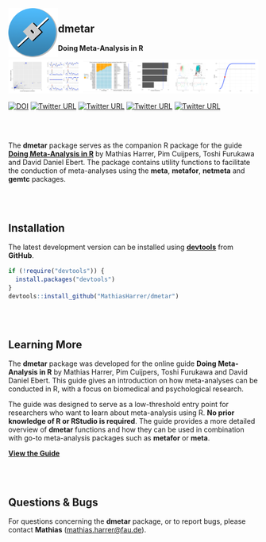 <img src="man/figures/logo.png" align="left" alt="" width="100" />

## dmetar

**Doing Meta-Analysis in R**

![](docs/front.png)

[![DOI](https://zenodo.org/badge/152492192.svg)](https://zenodo.org/badge/latestdoi/152492192)
[![Twitter URL](https://img.shields.io/twitter/url/https/twitter.com/MathiasHarrer.svg?style=social&label=Follow%20%40MathiasHarrer)](https://twitter.com/MathiasHarrer)
[![Twitter URL](https://img.shields.io/twitter/url/https/twitter.com/pimcuijpers.svg?style=social&label=Follow%20%40pimcuijpers)](https://twitter.com/pimcuijpers)
[![Twitter URL](https://img.shields.io/twitter/url/https/twitter.com/pimcuijpers.svg?style=social&label=Follow%20%40Toshi_FRKW)](https://twitter.com/Toshi_FRKW)
[![Twitter URL](https://img.shields.io/twitter/url/https/twitter.com/DDEbert.svg?style=social&label=Follow%20%40DDEbert)](https://twitter.com/DDEbert)

<br></br>

The **dmetar** package serves as the companion R package for the guide [**Doing Meta-Analysis in R**](https://bookdown.org/MathiasHarrer/Doing_Meta_Analysis_in_R/) by Mathias Harrer, Pim Cuijpers, Toshi Furukawa and David Daniel Ebert. The package contains utility functions to facilitate the conduction of meta-analyses using the **meta**, **metafor**, **netmeta** and **gemtc** packages.

<br></br>

## Installation

The latest development version can be installed using [**devtools**](https://devtools.r-lib.org/) from **GitHub**.

``` r
if (!require("devtools")) {
  install.packages("devtools")
}
devtools::install_github("MathiasHarrer/dmetar")
```

<br></br>

## Learning More 

The **dmetar** package was developed for the online guide **Doing Meta-Analysis in R** by Mathias Harrer, Pim Cuijpers, Toshi Furukawa and David Daniel Ebert. This guide gives an introduction on how meta-analyses can be conducted in R, with a focus on biomedical and psychological research. 

The guide was designed to serve as a low-threshold entry point for researchers who want to learn about meta-analysis using R. **No prior knowledge of R or RStudio is required**. The guide provides a more detailed overview of **dmetar** functions and how they can be used in combination with go-to meta-analysis packages such as **metafor** or **meta**.

[**View the Guide**](https://bookdown.org/MathiasHarrer/Doing_Meta_Analysis_in_R/)

<br></br>

## Questions & Bugs

For questions concerning the **dmetar** package, or to report bugs, please contact **Mathias** (mathias.harrer@fau.de). 

